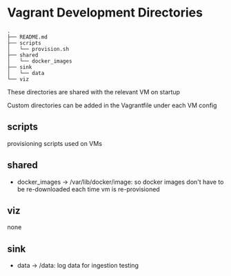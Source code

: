 # Vagrant Development Directories

```
.
├── README.md
├── scripts
│   └── provision.sh
├── shared
│   └── docker_images
├── sink
│   └── data
└── viz
```

These directories are shared with the relevant VM on startup

Custom directories can be added in the Vagrantfile under each VM config

## scripts

provisioning scripts used on VMs

## shared

- docker_images -> /var/lib/docker/image: so docker images don't have to be re-downloaded each time vm is re-provisioned

## viz

none

## sink

- data -> /data: log data for ingestion testing
